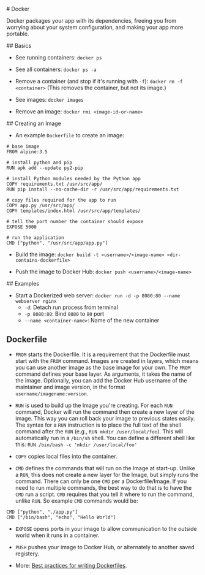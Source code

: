 # Docker

Docker packages your app with its dependencies, freeing you from worrying about your system configuration, and making your app more portable.

## Basics

- See running containers: `docker ps`

- See all containers: `docker ps -a`

- Remove a container (and stop if it's running with `-f`): `docker rm -f <container>` (This removes the container, but not its image.)

- See images: `docker images`

- Remove an image: `docker rmi <image-id-or-name>`

## Creating an Image

- An example `Dockerfile` to create an image:
```
# base image
FROM alpine:3.5

# install python and pip
RUN apk add --update py2-pip

# install Python modules needed by the Python app
COPY requirements.txt /usr/src/app/
RUN pip install --no-cache-dir -r /usr/src/app/requirements.txt

# copy files required for the app to run
COPY app.py /usr/src/app/
COPY templates/index.html /usr/src/app/templates/

# tell the port number the container should expose
EXPOSE 5000

# run the application
CMD ["python", "/usr/src/app/app.py"]
```

- Build the image: `docker build -t <username>/<image-name> <dir-contains-dockerfile>`

- Push the image to Docker Hub: `docker push <username>/<image-name>`

## Examples

- Start a Dockerized web server: `docker run -d -p 8080:80 --name webserver nginx`
  - `-d`: Detach run process from terminal
  - `-p 8080:80`: Bind `8080` to `80` port
  - `--name <container-name>`: Name of the new container

## Dockerfile

- `FROM` starts the Dockerfile. It is a requirement that the Dockerfile must start with the `FROM` command. Images are created in layers, which means you can use another image as the base image for your own. The `FROM` command defines your base layer. As arguments, it takes the name of the image. Optionally, you can add the Docker Hub username of the maintainer and image version, in the format `username/imagename:version`.

- `RUN` is used to build up the Image you're creating. For each `RUN` command, Docker will run the command then create a new layer of the image. This way you can roll back your image to previous states easily. The syntax for a `RUN` instruction is to place the full text of the shell command after the `RUN` (e.g., `RUN mkdir /user/local/foo`). This will automatically run in a `/bin/sh` shell. You can define a different shell like this: `RUN /bin/bash -c 'mkdir /user/local/foo'`

- `COPY` copies local files into the container.

- `CMD` defines the commands that will run on the Image at start-up. Unlike a `RUN`, this does not create a new layer for the Image, but simply runs the command. There can only be one `CMD` per a Dockerfile/Image. If you need to run multiple commands, the best way to do that is to have the `CMD` run a script. `CMD` requires that you tell it where to run the command, unlike `RUN`. So example `CMD` commands would be:
```
CMD ["python", "./app.py"]
CMD ["/bin/bash", "echo", "Hello World"]
```

- `EXPOSE` opens ports in your image to allow communication to the outside world when it runs in a container.

- `PUSH` pushes your image to Docker Hub, or alternately to another saved registery.

- More: [Best practices for writing Dockerfiles](https://docs.docker.com/engine/userguide/eng-image/dockerfile_best-practices/).
